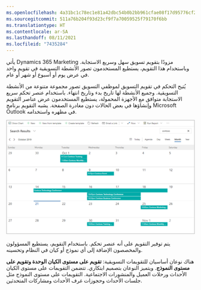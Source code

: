 ```yaml
---
ms.openlocfilehash: 4a31bc1c78ec1e81a42dbc54b0b2bb961cfae08f17d95776cf2ed5410294a591
ms.sourcegitcommit: 511a76b204f93d23cf9f7a70059525f79170f6bb
ms.translationtype: HT
ms.contentlocale: ar-SA
ms.lasthandoff: 08/11/2021
ms.locfileid: "7435284"
---
```

يأتي Dynamics 365 Marketing مزودًا بتقويم تسويق سهل وسريع الاستجابة. وباستخدام هذا التقويم، يستطيع المستخدمون تصور الأنشطة التسويقية في تقويم واحد في عرض يوم أو أسبوع أو شهر أو عام. 

يُتيح التحكم في تقويم التسويق لموظفي التسويق تصور مجموعة متنوعة من الأنشطة التسويقية. وجميع الأنشطة لها تاريخ بدء وتاريخ انتهاء. باستخدام عنصر تحكم سريع الاستجابة متوافق مع الأجهزة المحمولة، يستطيع المستخدمون عرض عناصر التقويم وإنشاؤها في بعض الحالات دون مغادرة الصفحة. يشبه التقويم برنامج Microsoft Outlook في مظهره واستخدامه.

![لقطة شاشة لعرض تقويم التسويق.](../media/1-dynamics-marketing-calendar.png)

يتم توفير التقويم على أنه عنصر تحكم. باستخدام التقويم، يستطيع المسؤولون والمخصصون الإضافة إلى أي نموذج أو كيان في النظام وتحسينه.

هناك نوعان أساسيان للتقويمات التسويقية: **تقويم على مستوى الكيان الوحدة وتقويم على مستوى النموذج**. ويتميز النوعان بتصميم ابتكاري. تتضمن التقويمات على مستوى الكيان الأحداث ورحلات العميل والمنشورات الاجتماعية. التقويمات على مستوى النموذج مثل جلسات الأحداث وحجوزات غرف الأحداث ومشاركات المتحدثين. 